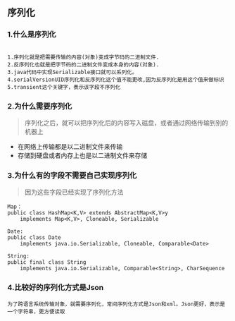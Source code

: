 ## 序列化

### 1.什么是序列化
```

1.序列化就是把需要传输的内容(对象)变成字节码的二进制文件.
2.反序列化也就是把字节码的二进制文件变成本身的内容(对象).
3.java代码中实现Serializable接口就可以系列化。
4.serialVersionUID序列化和反序列化这个值不能更改,因为反序列化是用这个值来做标识
5.transient这个关键字，表示该字段不序列化
```

### 2.为什么需要序列化
> 序列化之后，就可以把序列化后的内容写入磁盘，或者通过网络传输到别的机器上

+ 在网络上传输都是以二进制文件来传输
+ 存储到硬盘或者内存上也是以二进制文件来存储



### 3.为什么有的字段不需要自己实现序列化
> 因为这些字段已经实现了序列化方法

```
Map：
public class HashMap<K,V> extends AbstractMap<K,V>y
    implements Map<K,V>, Cloneable, Serializable
    
Date:
public class Date
    implements java.io.Serializable, Cloneable, Comparable<Date>

String:
public final class String
    implements java.io.Serializable, Comparable<String>, CharSequence
```


### 4.比较好的序列化方式是Json
```
为了跨语言系统传输对象，就需要序列化，常间序列化方式是Json和xml。Json更好，表示是一个字符串，更方便读取


```
